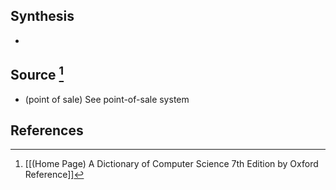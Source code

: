 ## Synthesis
- 
## Source [^1]
- (point of sale) See point-of-sale system
## References

[^1]: [[(Home Page) A Dictionary of Computer Science 7th Edition by Oxford Reference]]
